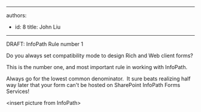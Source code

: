 

---
authors:
  - id: 8
    title: John Liu
---




<span class='intro'> 
  <p>DRAFT&#58; InfoPath Rule number 1</p>
<p>Do you always set compatibility mode to design Rich and Web client forms?</p>
<p>This is the number one, and most important rule in working with InfoPath.</p>
<p>Always go for the lowest common denominator.&#160; It sure beats realizing half way later that your form can't be hosted on SharePoint InfoPath Forms Services!</p>
 </span>

&lt;insert picture from InfoPath&gt; 



